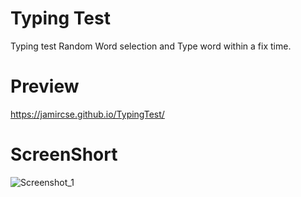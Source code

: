 # Typing Test 
Typing test Random Word selection and Type word within a fix time.

# Preview

https://jamircse.github.io/TypingTest/

# ScreenShort

![Screenshot_1](https://user-images.githubusercontent.com/46633915/197362640-c383cda4-bac4-41ac-ac91-f00d67b0ff91.png)
